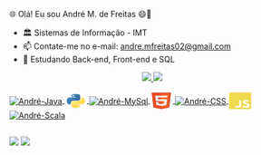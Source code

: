 🌐 Olá! Eu sou André M. de Freitas 😄👋 

- 🏛️ Sistemas de Informação - IMT
- 📫 Contate-me no e-mail: andre.mfreitas02@gmail.com
- 🌱 Estudando Back-end, Front-end e SQL

<div align="center">
  <a href="https://github.com/AndreMdeFreitas">
  <img height="180em" src="https://github-readme-stats.vercel.app/api?username=AndreMdeFreitas&show_icons=false&theme=dark&include_all_commits=true&count_private=true"/>
  <img height="180em" src="https://github-readme-stats.vercel.app/api/top-langs/?username=AndreMdeFreitas&layout=compact&langs_count=7&theme=dark"/>
</div>
<div style="display: inline_block"><br>

   <img  align="center" alt="André-Java" height="30" width="40" src="https://cdn.jsdelivr.net/gh/devicons/devicon/icons/java/java-original.svg">         
   <img align="center" alt="André-Python" height="30" width="40" src="https://raw.githubusercontent.com/devicons/devicon/master/icons/python/python-original.svg">
   <img  align="center" alt="André-MySql" height="30" width="40" src="https://cdn.jsdelivr.net/gh/devicons/devicon/icons/mysql/mysql-plain.svg">
   <img align="center" alt="André-HTML" height="30" width="40" src="https://raw.githubusercontent.com/devicons/devicon/master/icons/html5/html5-original.svg">
   <img align="center" alt="André-CSS" height="30" width="40" src="https://cdn.jsdelivr.net/gh/devicons/devicon/icons/css3/css3-original.svg">       
   <img align="center" alt="André-Js" height="30" width="40" src="https://raw.githubusercontent.com/devicons/devicon/master/icons/javascript/javascript-plain.svg">
   <img align="center" alt="André-Scala" height="30" width="40" src="https://cdn.jsdelivr.net/gh/devicons/devicon/icons/scala/scala-original.svg"/>
</div>

  
  ##
  
  <div>
  <a href = "mailto:andre.mfreitas02@gmail.com"><img src="https://img.shields.io/badge/Gmail-D14836?style=for-the-badge&logo=gmail&logoColor=white" target="_blank"></a>
  <a href="https://www.linkedin.com/in/andr%C3%A9-m-47b916209/" target="_blank"><img src="https://img.shields.io/badge/-LinkedIn-%230077B5?style=for-the-badge&logo=linkedin&logoColor=white" target="_blank"></a> 
    
 </div>
